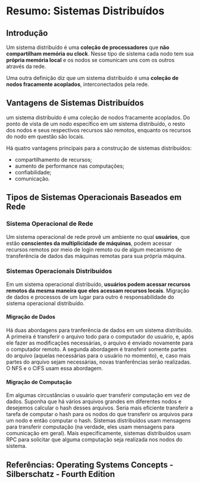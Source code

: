 # Resumo: Sistemas Distribuídos

## Introdução

Um sistema distribuído é uma **coleção de processadores** que **não compartilham memória ou clock**. Nesse tipo de sistema cada nodo tem sua **própria memória local** e os nodos se comunicam uns com os outros através da rede.

Uma outra definição diz que um sistema distribuído é uma **coleção de nodos fracamente acoplados**, interconectados pela rede.

## Vantagens de Sistemas Distribuídos

um sistema distribuído é uma coleção de nodos fracamente acoplados. Do ponto de vista de um nodo específico em um sistema distribuído, o resto dos nodos e seus respectivos recursos são remotos, enquanto os recursos do nodo em questão são locais.

Há quatro vantagens principais para a construção de sistemas distribuídos:

  - compartilhamento de recursos;
  - aumento de performance nas computações;
  - confiabilidade;
  - comunicação.

## Tipos de Sistemas Operacionais Baseados em Rede

### Sistema Operacional de Rede

Um sistema operacional de rede provê um ambiente no qual **usuários**, que estão **conscientes da multiplicidade de máquinas**, podem acessar recursos remotos por meio de login remoto ou de algum mecanismo de transferência de dados das máquinas remotas para sua própria máquina.


### Sistemas Operacionais Distribuídos

Em um sistema operacional distribuído, **usuários podem acessar recursos remotos da mesma maneira que eles acessam recursos locais**. Migração de dados e processos de um lugar para outro é responsabilidade do sistema operacional distribuído.

#### Migração de Dados

Há duas abordagens para tranferência de dados em um sistema distribuído. A primeira é transferir o arquivo todo para o computador do usuário, e, após ele fazer as modificações necessárias, o arquivo é enviado novamente para o computador remoto. A segunda abordagem é transferir somente partes do arquivo (aquelas necessárias para o usuário no momento), e, caso mais partes do arquivo sejam necessárias, novas tranferências serão realizadas. O NFS e o CIFS usam essa abordagem.


#### Migração de Computação

Em algumas circustâncias o usuário quer transferir computação em vez de dados. Suponha que há vários arquivos grandes em diferentes nodos e desejemos calcular o hash desses arquivos. Seria mais eficiente transferir a tarefa de computar o hash para os nodos do que transferir os arquivos para um nodo e então computar o hash. Sistemas distribuídos usam mensagens para transferir computação (na verdade, eles usam mensagens para comunicação em geral). Mais especificamente, sistemas distribuídos usam RPC para solicitar que alguma computação seja realizada nos nodos do sistema.

## Referências: Operating Systems Concepts - Silberschatz - Fourth Edition
